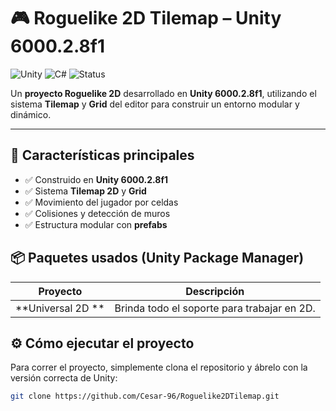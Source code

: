 # 🎮 Roguelike 2D Tilemap – Unity 6000.2.8f1
![Unity](https://img.shields.io/badge/Unity-6000.2.8f1-blue?logo=unity)
![C#](https://img.shields.io/badge/C%23-Scripting-green)
![Status](https://img.shields.io/badge/Project-Completed-success)

Un **proyecto Roguelike 2D** desarrollado en **Unity 6000.2.8f1**, utilizando el sistema **Tilemap** y **Grid** del editor para construir un entorno modular y dinámico.  

---

## 🧩 Características principales

- ✅ Construido en **Unity 6000.2.8f1**
- ✅ Sistema **Tilemap 2D** y **Grid**
- ✅ Movimiento del jugador por celdas
- ✅ Colisiones y detección de muros
- ✅ Estructura modular con **prefabs**


## 📦 Paquetes usados (Unity Package Manager)

| Proyecto | Descripción |
|----------|-------------|
| **Universal 2D ** | Brinda todo el soporte para trabajar en 2D. |


## ⚙️ Cómo ejecutar el proyecto

Para correr el proyecto, simplemente clona el repositorio y ábrelo con la versión correcta de Unity:

```bash
git clone https://github.com/Cesar-96/Roguelike2DTilemap.git
